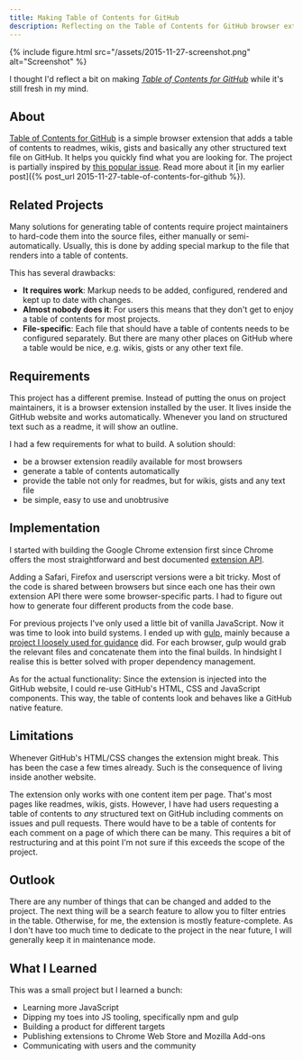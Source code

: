 ```yaml
---
title: Making Table of Contents for GitHub
description: Reflecting on the Table of Contents for GitHub browser extension.
---
```


{% include figure.html src="/assets/2015-11-27-screenshot.png" alt="Screenshot" %}

I thought I'd reflect a bit on making [*Table of Contents for GitHub*](https://github.com/arthurhammer/github-toc) while it's still fresh in my mind.

<!--more-->

## About

[Table of Contents for GitHub](https://github.com/arthurhammer/github-toc) is a simple browser extension that adds a table of contents to readmes, wikis, gists and basically any other structured text file on GitHub. It helps you quickly find what you are looking for. The project is partially inspired by [this popular issue](https://github.com/isaacs/github/issues/215). Read more about it [in my earlier post]({% post_url 2015-11-27-table-of-contents-for-github %}).

## Related Projects

Many solutions for generating table of contents require project maintainers to hard-code them into the source files, either manually or semi-automatically. Usually, this is done by adding special markup to the file that renders into a table of contents.

This has several drawbacks:

- **It requires work**: Markup needs to be added, configured, rendered and kept up to date with changes.
- **Almost nobody does it**: For users this means that they don't get to enjoy a table of contents for most projects.
- **File-specific**: Each file that should have a table of contents needs to be configured separately. But there are many other places on GitHub where a table would be nice, e.g. wikis, gists or any other text file.

## Requirements

This project has a different premise. Instead of putting the onus on project maintainers, it is a browser extension installed by the user. It lives inside the GitHub website and works automatically. Whenever you land on structured text such as a readme, it will show an outline.

I had a few requirements for what to build. A solution should:

- be a browser extension readily available for most browsers
- generate a table of contents automatically
- provide the table not only for readmes, but for wikis, gists and any text file
- be simple, easy to use and unobtrusive

## Implementation

I started with building the Google Chrome extension first since Chrome offers the most straightforward and best documented [extension API](https://developer.chrome.com/extensions).

Adding a Safari, Firefox and userscript versions were a bit tricky. Most of the code is shared between browsers but since each one has their own extension API there were some browser-specific parts. I had to figure out how to generate four different products from the code base.

For previous projects I've only used a little bit of vanilla JavaScript. Now it was time to look into build systems. I ended up with [gulp](http://gulpjs.com/), mainly because a [project I loosely used for guidance](https://github.com/buunguyen/octotree) did. For each browser, gulp would grab the relevant files and concatenate them into the final builds. In hindsight I realise this is better solved with proper dependency management.

As for the actual functionality: Since the extension is injected into the GitHub website, I could re-use GitHub's HTML, CSS and JavaScript components. This way, the table of contents look and behaves like a GitHub native feature.

## Limitations

Whenever GitHub's HTML/CSS changes the extension might break. This has been the case a few times already. Such is the consequence of living inside another website.

The extension only works with one content item per page. That's most pages like readmes, wikis, gists. However, I have had users requesting a table of contents to *any* structured text on GitHub including comments on issues and pull requests. There would have to be a table of contents for each comment on a page of which there can be many. This requires a bit of restructuring and at this point I'm not sure if this exceeds the scope of the project.

## Outlook

There are any number of things that can be changed and added to the project. The next thing will be a search feature to allow you to filter entries in the table. Otherwise, for me, the extension is mostly feature-complete. As I don't have too much time to dedicate to the project in the near future, I will generally keep it in maintenance mode.

## What I Learned

This was a small project but I learned a bunch:

- Learning more JavaScript
- Dipping my toes into JS tooling, specifically npm and gulp
- Building a product for different targets
- Publishing extensions to Chrome Web Store and Mozilla Add-ons
- Communicating with users and the community